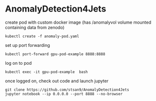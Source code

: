 # AnomalyDetection4Jets

create pod with custom docker image (has /anomalyvol volume mounted containing data from zenodo)
```
kubectl create -f anomaly-pod.yaml
```

set up port forwarding
```
kubectl port-forward gpu-pod-example 8888:8888
```

log on to pod
```
kubectl exec -it gpu-pod-example  bash
```

once logged on, check out code and launch jupyter
```
git clone https://github.com/stsan9/AnomalyDetection4Jets
jupyter notebook --ip 0.0.0.0 --port 8888 --no-browser
```